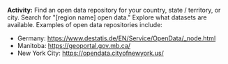 **Activity:** Find an open data repository for your country, state / territory,  or city. Search for "[region name] open data." Explore what datasets are available. Examples of open data repositories include:
- Germany: https://www.destatis.de/EN/Service/OpenData/_node.html
- Manitoba: https://geoportal.gov.mb.ca/ 
- New York City: https://opendata.cityofnewyork.us/